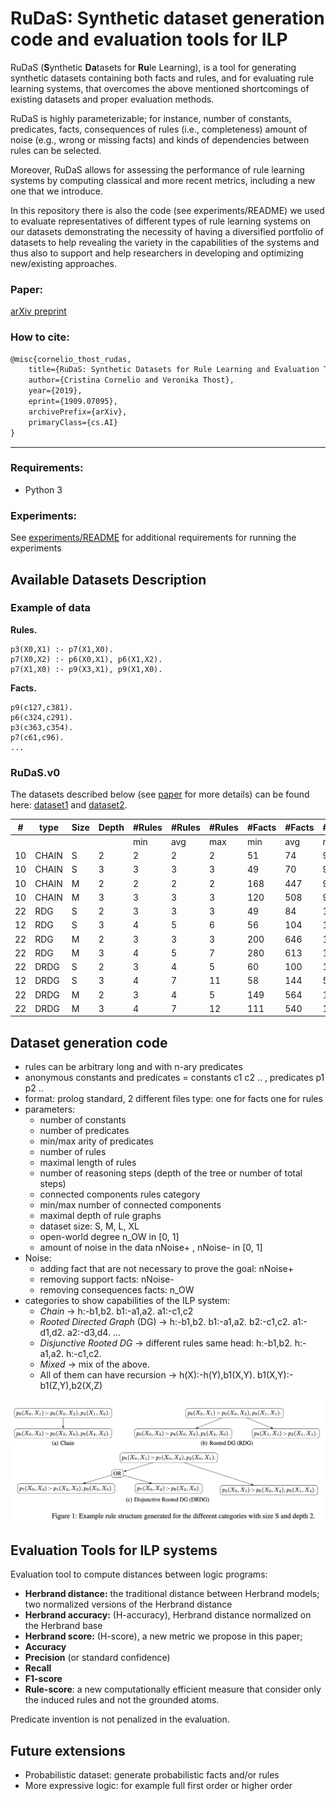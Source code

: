 # RuDaS: Synthetic dataset generation code and evaluation tools for ILP

RuDaS (**S**ynthetic **Da**tasets for **Ru**le Learning), is a tool for generating synthetic datasets containing both facts and rules, and for evaluating rule learning systems, that overcomes the above mentioned shortcomings of existing datasets and proper evaluation methods. 

RuDaS is highly parameterizable; for instance, number of constants, predicates, facts, consequences of rules (i.e., completeness) amount of noise (e.g., wrong or missing facts) and kinds of dependencies between rules can be selected. 

Moreover, RuDaS allows for assessing the performance of rule learning systems by computing classical and more recent metrics, including a new one that we introduce.

In this repository there is also the code (see experiments/README) we used to evaluate representatives of different types of rule learning systems on our datasets demonstrating the necessity of having a diversified portfolio of datasets to help revealing the variety in the capabilities of the systems and thus also to support and help researchers in developing and optimizing new/existing approaches. 




### Paper:

[arXiv preprint](https://arxiv.org/abs/1909.07095)

### How to cite:

```latex
@misc{cornelio_thost_rudas,
    title={RuDaS: Synthetic Datasets for Rule Learning and Evaluation Tools},
    author={Cristina Cornelio and Veronika Thost},
    year={2019},
    eprint={1909.07095},
    archivePrefix={arXiv},
    primaryClass={cs.AI}
}
```
---
### Requirements: 
* Python 3 
<!--TODO any others check. then create file requirements.txt)-->
###  Experiments:

See [experiments/README](experiments/README.md) for additional requirements for running the experiments


## Available Datasets Description


### Example of data
**Rules.**
```
p3(X0,X1) :- p7(X1,X0).
p7(X0,X2) :- p6(X0,X1), p6(X1,X2).
p7(X1,X0) :- p9(X3,X1), p9(X1,X0).
```
**Facts.**
```
p9(c127,c381).
p6(c324,c291).
p3(c363,c354).
p7(c61,c96).
...
```

<!--add <sub> and </sub> to reduce the font-->
### RuDaS.v0
The datasets described below (see [paper](https://arxiv.org/abs/1909.07095) for more details) can be found here: [dataset1](datasets/exp1/) and [dataset2](datasets/exp2/).
  
| \#  | type | Size | Depth |\#Rules|\#Rules|\#Rules|\#Facts|\#Facts|\#Facts|\#Pred|\#Pred|\#Pred|\#Const|\#Const|\#Const|
|--- | ---  | ---  | ---   | --- | ---   | --- | --- | ---   | --- | --- | ---  | --- | ---| ---   | --- |
|     |      |      |       | min |   avg |max  | min | avg   |max  | min | avg  |max  | min| avg   |max  |
| 10  |CHAIN |   S | 2     |2    |2      |2    | 51  |74     |95   | 5   |7     |9    | 31 |47     |71   |
| 10  |CHAIN |   S | 3     |3    |3      |3    | 49  |70     |97   | 7   |8     |  9  | 31 |43     |64   |
| 10  |CHAIN | M | 2  | 2|2|2 | 168|447|908 | 9|10|11 | 97|259|460|
|      10 |CHAIN  | M |  3 | 3|3|3 | 120|508|958 |8|10|11 | 52|230|374|
|    22 | RDG  |  S | 2  | 3|3|3 | 49|84|122 | 6|9|11 | 28|50|84 | 
|     12 | RDG  |  S | 3  | 4|5|6 | 56|104|172 | 8|10|11 | 41|55|75 |
|     22 |  RDG  | M | 2 | 3|3|3 | 200|646|1065 | 6|11|11 | 71|370|648   |
|     22 |RDG  |  M | 3 | 4|5|7 | 280|613|1107 | 10|11|11 | 149|297|612   |
|    22 |DRDG |  S | 2  | 3|4|5 | 60|100|181 | 6|9|11 | 29|55|82    |
|   12 |DRDG |  S |3  | 4|7|11 | 58|144|573 | 8|10|11 | 34|58|89   |
|    22 |DRDG |  M |2 | 3|4|5 | 149|564|1027 | 10|11|11 | 88|327|621   |
|    22 |DRDG |  M |3 | 4|7|12 | 111|540|1126 | 10|11|11 | 70|284|680   |


## Dataset generation code

* rules can be arbitrary long and with n-ary predicates
* anonymous constants and predicates = constants c1 c2 .. , predicates p1 p2 ..
* format: prolog standard, 2 different files type: one for facts one for rules
* parameters:
   * number of constants
   * number of predicates
   * min/max arity of predicates
   * number of rules
   * maximal length of rules
   * number of reasoning steps (depth of the tree or number of total steps)
   * connected components rules category
   * min/max number of connected components
   * maximal depth of rule graphs 
   * dataset size: S, M, L, XL
   * open-world degree n_OW in [0, 1]
   * amount of noise in the data nNoise+ , nNoise- in [0, 1]
* Noise:
   * adding fact that are not necessary to prove the goal: nNoise+
   * removing support facts: nNoise-
   * removing consequences facts: n_OW
* categories to show capabilities of the ILP system:
   * *Chain* -> h:-b1,b2. b1:-a1,a2. a1:-c1,c2
   * *Rooted Directed Graph* (DG) -> h:-b1,b2. b1:-a1,a2. b2:-c1,c2. a1:-d1,d2. a2:-d3,d4. ...
   * *Disjunctive Rooted DG* -> different rules same head: h:-b1,b2. h:-a1,a2. h:-c1,c2.
   * *Mixed* -> mix of the above.
   * All of them can have recursion -> h(X):-h(Y),b1(X,Y). b1(X,Y):-b1(Z,Y),b2(X,Z)

![Image](other/categories.png)

## Evaluation Tools for ILP systems

Evaluation tool to compute distances between logic programs:
* **Herbrand distance:** the traditional distance between Herbrand models; two normalized versions of the Herbrand distance
* **Herbrand accuracy:** (H-accuracy), Herbrand distance normalized on the Herbrand base
* **Herbrand score:** (H-score), a new metric we propose in this paper;
* **Accuracy**
* **Precision** (or standard confidence)
* **Recall**
* **F1-score**
* **Rule-score**: a new computationally efficient measure that consider only the induced rules and not the grounded atoms.

Predicate invention is not penalized in the evaluation.


## Future extensions
* Probabilistic dataset: generate probabilistic facts and/or rules
* More expressive logic: for example full first order or higher order
<!--ADD MORE-->

